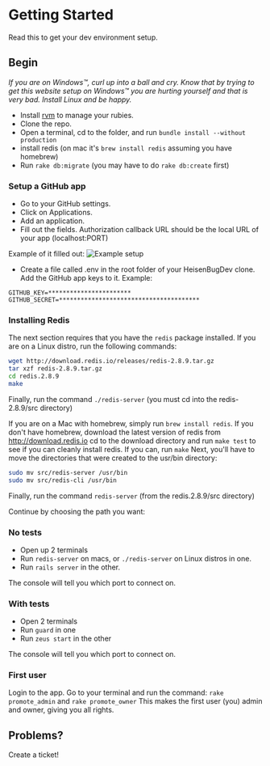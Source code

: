 # Getting Started

Read this to get your dev environment setup.

## Begin

_If you are on Windows™, curl up into a ball and cry. Know that by trying to get this website setup on Windows™ you are hurting yourself and that is very bad. Install Linux and be happy._

- Install [rvm](http://rvm.io) to manage your rubies.
- Clone the repo.
- Open a terminal, cd to the folder, and run `bundle install --without production`
- install redis (on mac it's `brew install redis` assuming you have homebrew)
- Run `rake db:migrate` (you may have to do `rake db:create` first)


### Setup a GitHub app
- Go to your GitHub settings.
- Click on Applications.
- Add an application.
- Fill out the fields. Authorization callback URL should be the local URL of your app (localhost:PORT)

Example of it filled out:
![Example setup](http://i.imgur.com/GloFH69.png)

- Create a file called .env in the root folder of your HeisenBugDev clone. Add the GitHub app keys to it. Example:

```
GITHUB_KEY=***********************
GITHUB_SECRET=***************************************
```

### Installing Redis
The next section requires that you have the ```redis``` package installed. If you are on a Linux distro, run the following commands:
```bash
wget http://download.redis.io/releases/redis-2.8.9.tar.gz
tar xzf redis-2.8.9.tar.gz
cd redis.2.8.9
make
```
Finally, run the command ```./redis-server``` (you must cd into the redis-2.8.9/src directory)

If you are on a Mac with homebrew, simply run ```brew install redis```.
If you don't have homebrew, download the latest version of redis from http://download.redis.io
cd to the download directory and run ```make test``` to see if you can cleanly install redis.
If you can, run ```make```
Next, you'll have to move the directories that were created to the usr/bin directory:
```bash
sudo mv src/redis-server /usr/bin
sudo mv src/redis-cli /usr/bin
```
Finally, run the command ```redis-server``` (from the redis.2.8.9/src directory)

Continue by choosing the path you want:

### No tests

- Open up 2 terminals
- Run ```redis-server``` on macs, or ```./redis-server``` on Linux distros in one.
- Run ```rails server``` in the other.

The console will tell you which port to connect on.

### With tests

- Open 2 terminals
- Run `guard` in one
- Run `zeus start` in the other

The console will tell you which port to connect on.

### First user
Login to the app. Go to your terminal and run the command: `rake promote_admin` and `rake promote_owner` This makes the first user (you) admin and owner, giving you all rights.

## Problems?

Create a ticket!
